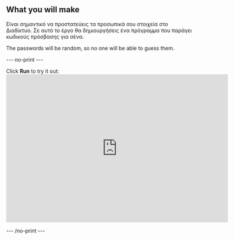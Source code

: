 ## What you will make

Είναι σημαντικό να προστατεύεις τα προσωπικά σου στοιχεία στο Διαδίκτυο. Σε αυτό το έργο θα δημιουργήσεις ένα πρόγραμμα που παράγει κωδικούς πρόσβασης για σένα.

The passwords will be random, so no one will be able to guess them.

--- no-print ---

Click **Run** to try it out: <iframe src="https://editor.raspberrypi.org/en/embed/viewer/password-generator-complete" width="600" height="400" frameborder="0" marginwidth="0" marginheight="0" allowfullscreen> </iframe>

--- /no-print ---
